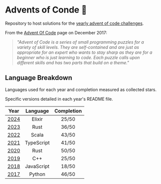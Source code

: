 # Advents of Conde 🎄

Repository to host solutions for the [yearly advent of code challenges](https://adventofcode.com/events).

From the [Advent Of Code](https://adventofcode.com/about) page on December 2017:

> *"Advent of Code is a series of small programming puzzles for a variety of skill levels. They are self-contained and are just as appropriate for an expert who wants to stay sharp as they are for a beginner who is just learning to code. Each puzzle calls upon different skills and has two parts that build on a theme."*

## Language Breakdown

Languages used for each year and completion measured as collected stars.

Specific versions detailed in each year's README file.

|                 Year                  |  Language  | Completion |
| :-----------------------------------: | :--------: | :--------: |
| [2024](https://adventofcode.com/2024) |   Elixir   |   25/50    |
| [2023](https://adventofcode.com/2023) |    Rust    |   36/50    |
| [2022](https://adventofcode.com/2022) |   Scala    |   43/50    |
| [2021](https://adventofcode.com/2021) | TypeScript |   41/50    |
| [2020](https://adventofcode.com/2020) |    Rust    |   50/50    |
| [2019](https://adventofcode.com/2019) |    C++     |   25/50    |
| [2018](https://adventofcode.com/2018) | JavaScript |   18/50    |
| [2017](https://adventofcode.com/2017) |   Python   |   46/50    |
